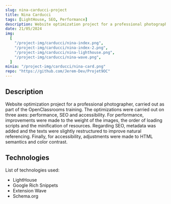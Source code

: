 ```yaml
---
slug: nina-carducci-project
title: Nina Carducci
tags: [LightHouse, SEO, Performance]
description: Website optimization project for a professional photographer.
date: 21/05/2024
img:
  [
    "/project-img/carducci/nina-index.png",
    "/project-img/carducci/nina-index-2.png",
    "/project-img/carducci/nina-lighthouse.png",
    "/project-img/carducci/nina-wave.png",
  ]
minia: "/project-img/carducci/nina-card.png"
repo: "https://github.com/Jerem-Dev/Projet9OC"
---
```


## Description

Website optimization project for a professional photographer, carried out as part of the OpenClassrooms training. The optimizations were carried out on three axes: performance, SEO and accessibility. For performance, improvements were made to the weight of the images, the order of loading scripts and the minification of resources. Regarding SEO, metadata was added and the texts were slightly restructured to improve natural referencing. Finally, for accessibility, adjustments were made to HTML semantics and color contrast.

## Technologies

List of technologies used:

- LightHouse
- Google Rich Snippets
- Extension Wave
- Schema.org
